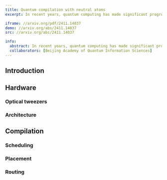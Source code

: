 ```yaml
---
title: Quantum compilation with neutral atoms
excerpt: In recent years, quantum computing has made significant progress in both hardware and software. However, executing quantum algorithms efficiently on physical systems still requires a crucial compilation step to translate logical quantum circuits into hardware-executable instructions — a field that remains in its early stages.

iframe: //arxiv.org/pdf/2411.14037
demo: //arxiv.org/abs/2411.14037
src: //arxiv.org/abs/2411.14037

info:
  abstract: In recent years, quantum computing has made significant progress in both hardware and software. However, executing quantum algorithms efficiently on physical systems still requires a crucial compilation step to translate logical quantum circuits into hardware-executable instructions — a field that remains in its early stages.
  collaborators: [Beijing Academy of Quantum Information Sciences]
---
```


## Introduction

## Hardware

### Optical tweezers

### Architecture

## Compilation

### Scheduling

### Placement

### Routing
